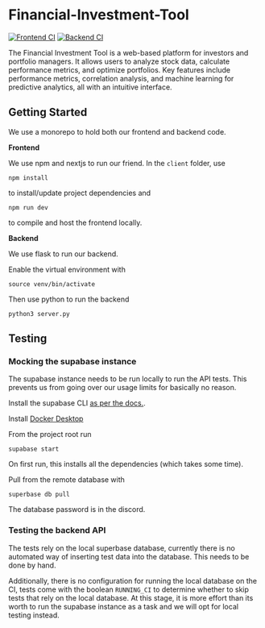 # Financial-Investment-Tool
[![Frontend CI](https://github.com/ParasX1/Financial-Investment-Tool/actions/workflows/node.js.yml/badge.svg)](https://github.com/ParasX1/Financial-Investment-Tool/actions/workflows/node.js.yml)
[![Backend CI](https://github.com/ParasX1/Financial-Investment-Tool/actions/workflows/python-app.yml/badge.svg)](https://github.com/ParasX1/Financial-Investment-Tool/actions/workflows/python-app.yml)

The Financial Investment Tool is a web-based platform for investors and portfolio managers. It allows users to analyze stock data, calculate performance metrics, and optimize portfolios. Key features include performance metrics, correlation analysis, and machine learning for predictive analytics, all with an intuitive interface.

## Getting Started
We use a monorepo to hold both our frontend and backend code.

**Frontend**

We use npm and nextjs to run our friend. In the `client` folder, use

```
npm install
```

to install/update project dependencies and

```
npm run dev
```

to compile and host the frontend locally.

**Backend**

We use flask to run our backend.

Enable the virtual environment with

```
source venv/bin/activate
```

Then use python to run the backend

```
python3 server.py
```

## Testing

### Mocking the supabase instance
The supabase instance needs to be run locally to run the API tests. This prevents us from 
going over our usage limits for basically no reason.

Install the supabase CLI [as per the docs.](https://supabase.com/docs/guides/cli/getting-started?queryGroups=platform&platform=linux). 

Install [Docker Desktop](https://docs.docker.com/desktop/)

From the project root run

```
supabase start
```
On first run, this installs all the dependencies (which takes some time).

Pull from the remote database with 

```
superbase db pull
```

The database password is in the discord.

### Testing the backend API
The tests rely on the local superbase database, currently there is no automated way of inserting test data into the
database. This needs to be done by hand.

Additionally, there is no configuration for running the local database on the CI, tests come with the boolean `RUNNING_CI`
to determine whether to skip tests that rely on the local database. At this stage, it is more effort than its worth to
run the supabase instance as a task and we will opt for local testing instead.
